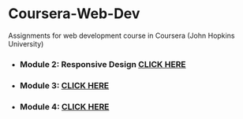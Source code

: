 # Coursera-Web-Dev
Assignments for web development course in Coursera (John Hopkins University) 


* ### Module 2: Responsive Design  [CLICK HERE](https://bistimulus.github.io/Coursera-Web-Dev/module2-solution/index.html)
* ### Module 3: [CLICK HERE](https://bistimulus.github.io/Coursera-Web-Dev/module3-solution/index.html)
* ### Module 4: [CLICK HERE](https://bistimulus.github.io/Coursera-Web-Dev/module4-solution/index.html)




